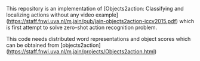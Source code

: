 This repository is an implementation of [Objects2action: Classifying and localizing actions without any video example] (https://staff.fnwi.uva.nl/m.jain/pub/jain-objects2action-iccv2015.pdf) which is first attempt to solve zero-shot action recognition problem. 

This code needs distributed word representations and object scores which can be obtained from [objects2action] (https://staff.fnwi.uva.nl/m.jain/projects/Objects2action.html)
